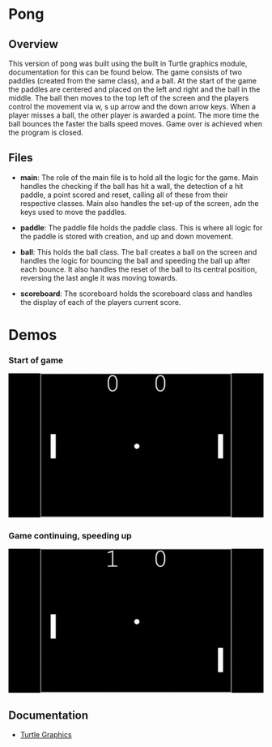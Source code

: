 # Pong

## Overview
This version of pong was built using the built in Turtle graphics module, documentation for this can be found below. The game consists of two paddles (created from the same class), and a ball. At the start of the game the paddles are centered and placed on the left and right and the ball in the middle. The ball then moves to the top left of the screen and the players control the movement via w, s up arrow and the down arrow keys. When a player misses a ball, the other player is awarded a point. The more time the ball bounces the faster the balls speed moves. Game over is achieved when the program is closed.

## Files
- **main**: The role of the main file is to hold all the logic for the game. Main handles the checking if the ball has hit a wall, the detection of a hit paddle, a point scored and reset, calling all of these from their respective classes. Main also handles the set-up of the screen, adn the keys used to move the paddles.

- **paddle**: The paddle file holds the paddle class. This  is where all logic for the paddle is stored with creation, and up and down movement.

- **ball**: This holds the ball class. The ball creates a ball on the screen and handles the logic for bouncing the ball and speeding the ball up after each bounce. It also handles the reset of the ball to its central position, reversing the last angle it was moving towards.

- **scoreboard**: The scoreboard holds the scoreboard class and handles the display of each of the players current score.

# Demos
### Start of game
![Start of game demo](<Pong demo - Trim2.mkv.gif>)
### Game continuing, speeding up
![Game speeding up](<Pong demo - Trim.mkv.gif>)

## Documentation
- [Turtle Graphics](https://docs.python.org/3/library/turtle.html)